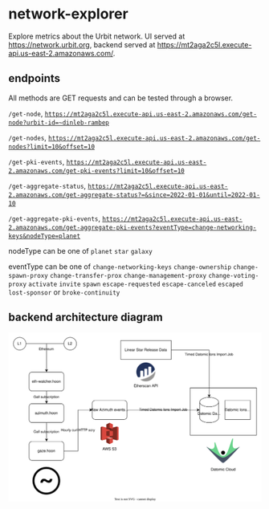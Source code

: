 # network-explorer
Explore metrics about the Urbit network. UI served at https://network.urbit.org, backend served at https://mt2aga2c5l.execute-api.us-east-2.amazonaws.com/.

## endpoints
All methods are GET requests and can be tested through a browser.

`/get-node`, [`https://mt2aga2c5l.execute-api.us-east-2.amazonaws.com/get-node?urbit-id=~dinleb-rambep`](https://mt2aga2c5l.execute-api.us-east-2.amazonaws.com/get-node?urbit-id=~dinleb-rambep)

`/get-nodes`, [`https://mt2aga2c5l.execute-api.us-east-2.amazonaws.com/get-nodes?limit=10&offset=10`](https://mt2aga2c5l.execute-api.us-east-2.amazonaws.com/get-nodes?limit=10&offset=10)

`/get-pki-events`, [`https://mt2aga2c5l.execute-api.us-east-2.amazonaws.com/get-pki-events?limit=10&offset=10`](https://mt2aga2c5l.execute-api.us-east-2.amazonaws.com/get-pki-events?limit=10&offset=10)

`/get-aggregate-status`, [`https://mt2aga2c5l.execute-api.us-east-2.amazonaws.com/get-aggregate-status?=&since=2022-01-01&until=2022-01-10`](https://mt2aga2c5l.execute-api.us-east-2.amazonaws.com/get-aggregate-status?=&since=2022-01-01&until=2022-01-10)

`/get-aggregate-pki-events`, [`https://mt2aga2c5l.execute-api.us-east-2.amazonaws.com/get-aggregate-pki-events?eventType=change-networking-keys&nodeType=planet`](https://mt2aga2c5l.execute-api.us-east-2.amazonaws.com/get-pki-events?limit=10&offset=10)

nodeType can be one of `planet` `star` `galaxy`

eventType can be one of `change-networking-keys` `change-ownership` `change-spawn-proxy` `change-transfer-prox` `change-management-proxy` `change-voting-proxy` `activate` `invite` `spawn` `escape-requested` `escape-canceled` `escaped` `lost-sponsor` or `broke-continuity`

## backend architecture diagram
![architecture diagram](./architecture.svg)
